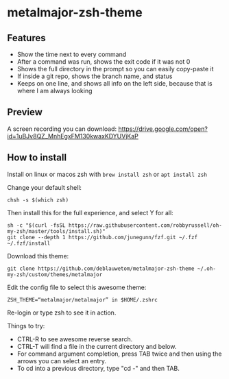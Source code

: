 # metalmajor-zsh-theme

## Features

- Show the time next to every command
- After a command was run, shows the exit code if it was not 0
- Shows the full directory in the prompt so you can easily copy-paste it
- If inside a git repo, shows the branch name, and status
- Keeps on one line, and shows all info on the left side, because that is where I am always looking

## Preview

A screen recording you can download: https://drive.google.com/open?id=1uBJv8QZ_MnhEgxFM130kwaxKDYUVjKaP


## How to install

Install on linux or macos zsh with `brew install zsh` or `apt install zsh`

Change your default shell:
```
chsh -s $(which zsh)
```

Then install this for the full experience, and select Y for all:
```
sh -c "$(curl -fsSL https://raw.githubusercontent.com/robbyrussell/oh-my-zsh/master/tools/install.sh)"
git clone --depth 1 https://github.com/junegunn/fzf.git ~/.fzf
~/.fzf/install
```

Download this theme:
```
git clone https://github.com/deblauwetom/metalmajor-zsh-theme ~/.oh-my-zsh/custom/themes/metalmajor
```

Edit the config file to select this awesome theme:
```
ZSH_THEME=“metalmajor/metalmajor” in $HOME/.zshrc
```

Re-login or type zsh to see it in action.

Things to try:
- CTRL-R to see awesome reverse search. 
- CTRL-T will find a file in the current directory and below.
- For command argument completion, press TAB twice and then using the arrows you can select an entry.
- To cd into a previous directory, type "cd -" and then TAB.  
